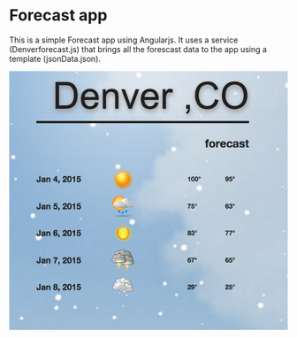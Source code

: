 # Forecast app

 This is a simple Forecast app using Angularjs. It uses a service (Denverforecast.js) that brings all the forescast data to the app using a template (jsonData.json).

 ![alt tag](https://github.com/henrygranados/Angularjs_Forecast_Service/blob/master/images/fore.png)

